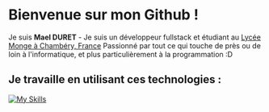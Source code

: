 # Bienvenue sur mon Github !

Je suis **Mael DURET** - Je suis un développeur fullstack et étudiant au [Lycée Monge à Chambéry, France](https://www.lycee-monge.fr/)
Passionné par tout ce qui touche de près ou de loin à l'informatique, et plus particulièrement à la programmation :D

## Je travaille en utilisant ces technologies :
[![My Skills](https://skillicons.dev/icons?i=bootstrap,css,html,js,react,ts,bash,debian,ubuntu,discord,discordjs,docker,eclipse,express,github,gitlab,idea,java,kotlin,linux,lua,md,mongodb,mysql,netlify,nginx,nodejs,npm,php,phpstorm,pycharm,py,sqlite,vscode,visualstudio,vue,webpack,webstorm,yarn)](https://skillicons.dev)
